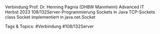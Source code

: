 Verbindung
Prof. Dr. Henning Pagnia (DHBW Mannheim) Advanced IT Herbst 2023 108/132Server-Programmierung Sockets in Java
TCP-Sockets
class Socket
implementiert in java.net.Socket

   Tags & Topics:
   #Verbindung
   #108/132Server